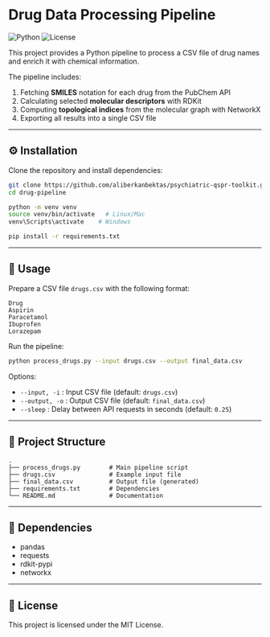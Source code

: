 # Drug Data Processing Pipeline

![Python](https://img.shields.io/badge/Python-3.9%2B-blue.svg)
![License](https://img.shields.io/badge/License-MIT-green.svg)

This project provides a Python pipeline to process a CSV file of drug names and enrich it with chemical information.  

The pipeline includes:
1. Fetching **SMILES** notation for each drug from the PubChem API  
2. Calculating selected **molecular descriptors** with RDKit  
3. Computing **topological indices** from the molecular graph with NetworkX  
4. Exporting all results into a single CSV file  

---

## ⚙️ Installation

Clone the repository and install dependencies:

```bash
git clone https://github.com/aliberkanbektas/psychiatric-qspr-toolkit.git
cd drug-pipeline

python -m venv venv
source venv/bin/activate   # Linux/Mac
venv\Scripts\activate    # Windows

pip install -r requirements.txt
```

---

## 🚀 Usage

Prepare a CSV file `drugs.csv` with the following format:

```csv
Drug
Aspirin
Paracetamol
Ibuprofen
Lorazepam
```

Run the pipeline:

```bash
python process_drugs.py --input drugs.csv --output final_data.csv
```

Options:
- `--input, -i` : Input CSV file (default: `drugs.csv`)  
- `--output, -o` : Output CSV file (default: `final_data.csv`)  
- `--sleep` : Delay between API requests in seconds (default: `0.25`)  

---

## 📂 Project Structure

```
.
├── process_drugs.py        # Main pipeline script
├── drugs.csv               # Example input file
├── final_data.csv          # Output file (generated)
├── requirements.txt        # Dependencies
└── README.md               # Documentation
```

---

## 🧪 Dependencies

- pandas  
- requests  
- rdkit-pypi  
- networkx  

---

## 📄 License

This project is licensed under the MIT License.
#
